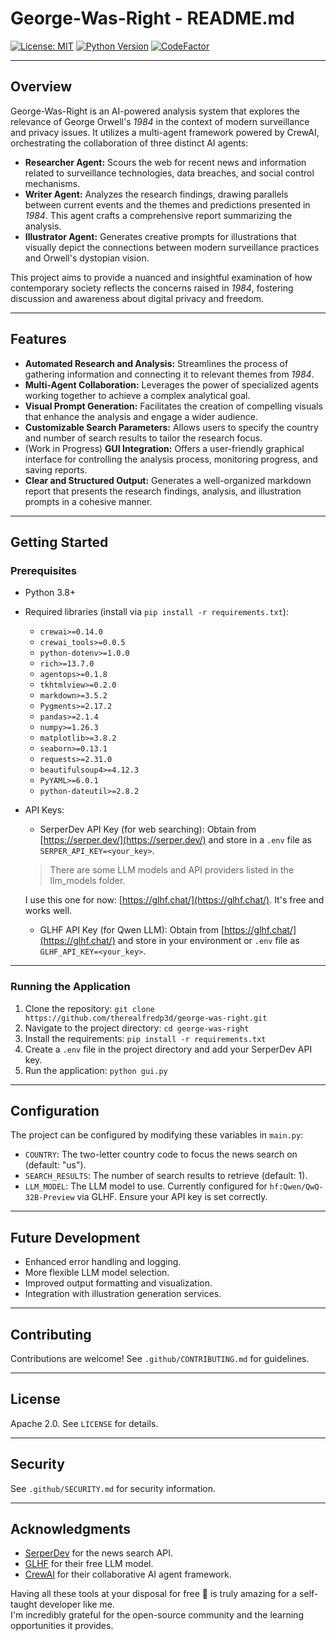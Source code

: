 # George-Was-Right - README.md

[![License: MIT](https://img.shields.io/badge/License-MIT-yellow.svg)](https://opensource.org/licenses/MIT)
[![Python Version](https://img.shields.io/badge/python-3.8%2B-blue.svg)](https://www.python.org/downloads/release/python-380/)
[![CodeFactor](https://www.codefactor.io/repository/github/therealfredp3d/george-was-right/badge)](https://www.codefactor.io/repository/github/therealfredp3d/george-was-right)

---

## Overview

George-Was-Right is an AI-powered analysis system that explores the relevance of George Orwell's *1984* in the context of modern surveillance and privacy issues.  It utilizes a multi-agent framework powered by CrewAI, orchestrating the collaboration of three distinct AI agents:

* **Researcher Agent:** Scours the web for recent news and information related to surveillance technologies, data breaches, and social control mechanisms.
* **Writer Agent:**  Analyzes the research findings, drawing parallels between current events and the themes and predictions presented in *1984*.  This agent crafts a comprehensive report summarizing the analysis.
* **Illustrator Agent:** Generates creative prompts for illustrations that visually depict the connections between modern surveillance practices and Orwell's dystopian vision.

This project aims to provide a nuanced and insightful examination of how contemporary society reflects the concerns raised in *1984*, fostering discussion and awareness about digital privacy and freedom.

---

## Features

* **Automated Research and Analysis:** Streamlines the process of gathering information and connecting it to relevant themes from *1984*.
* **Multi-Agent Collaboration:** Leverages the power of specialized agents working together to achieve a complex analytical goal.
* **Visual Prompt Generation:**  Facilitates the creation of compelling visuals that enhance the analysis and engage a wider audience.
* **Customizable Search Parameters:** Allows users to specify the country and number of search results to tailor the research focus.
* (Work in Progress) **GUI Integration:** Offers a user-friendly graphical interface for controlling the analysis process, monitoring progress, and saving reports.
* **Clear and Structured Output:** Generates a well-organized markdown report that presents the research findings, analysis, and illustration prompts in a cohesive manner.

---

## Getting Started

### Prerequisites

* Python 3.8+
* Required libraries (install via `pip install -r requirements.txt`):
  * `crewai>=0.14.0`
  * `crewai_tools>=0.0.5`
  * `python-dotenv>=1.0.0`
  * `rich>=13.7.0`
  * `agentops>=0.1.8`
  * `tkhtmlview>=0.2.0`
  * `markdown>=3.5.2`
  * `Pygments>=2.17.2`
  * `pandas>=2.1.4`
  * `numpy>=1.26.3`
  * `matplotlib>=3.8.2`
  * `seaborn>=0.13.1`
  * `requests>=2.31.0`
  * `beautifulsoup4>=4.12.3`
  * `PyYAML>=6.0.1`
  * `python-dateutil>=2.8.2`
* API Keys:
  * SerperDev API Key (for web searching): Obtain from [https://serper.dev/](https://serper.dev/) and store in a `.env` file as `SERPER_API_KEY=<your_key>`.
  
  > There are some LLM models and API providers listed in the llm_models folder.  

  I use this one for now: [https://glhf.chat/](https://glhf.chat/).  It's free and works well.  

  * GLHF API Key (for Qwen LLM): Obtain from [https://glhf.chat/](https://glhf.chat/) and store in your environment or `.env` file as   `GLHF_API_KEY=<your_key>`.  

---

### Running the Application

1. Clone the repository: `git clone https://github.com/therealfredp3d/george-was-right.git`
2. Navigate to the project directory: `cd george-was-right`
3. Install the requirements: `pip install -r requirements.txt`
4. Create a `.env` file in the project directory and add your SerperDev API key.
5. Run the application: `python gui.py`

---

## Configuration

The project can be configured by modifying these variables in `main.py`:

* `COUNTRY`: The two-letter country code to focus the news search on (default: "us").
* `SEARCH_RESULTS`: The number of search results to retrieve (default: 1).
* `LLM_MODEL`:  The LLM model to use.  Currently configured for `hf:Qwen/QwQ-32B-Preview` via GLHF.  Ensure your API key is set correctly.

---

## Future Development

* Enhanced error handling and logging.
* More flexible LLM model selection.
* Improved output formatting and visualization.
* Integration with illustration generation services.

---

## Contributing

Contributions are welcome!  See `.github/CONTRIBUTING.md` for guidelines.

---

## License

Apache 2.0.  See `LICENSE` for details.

---

## Security

See `.github/SECURITY.md` for security information.

---

## Acknowledgments

* [SerperDev](https://serper.dev/) for the news search API.
* [GLHF](https://glhf.chat/) for their free LLM model.
* [CrewAI](https://www.crewai.com/) for their collaborative AI agent framework.

Having all these tools at your disposal for free 🤯 is truly amazing for a self-taught developer like me.  
I'm incredibly grateful for the open-source community and the learning opportunities it provides.
